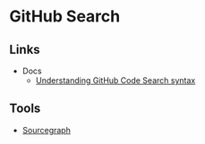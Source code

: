 # GitHub Search

## Links

- Docs
  - [Understanding GitHub Code Search syntax](https://docs.github.com/en/search-github/github-code-search/understanding-github-code-search-syntax)

<!--
type:
order:
is:
has:
state:
involves:
label:
forks:
stars:
created:>2022-10-01
-->

## Tools

- [Sourcegraph](/sourcegraph.md)
